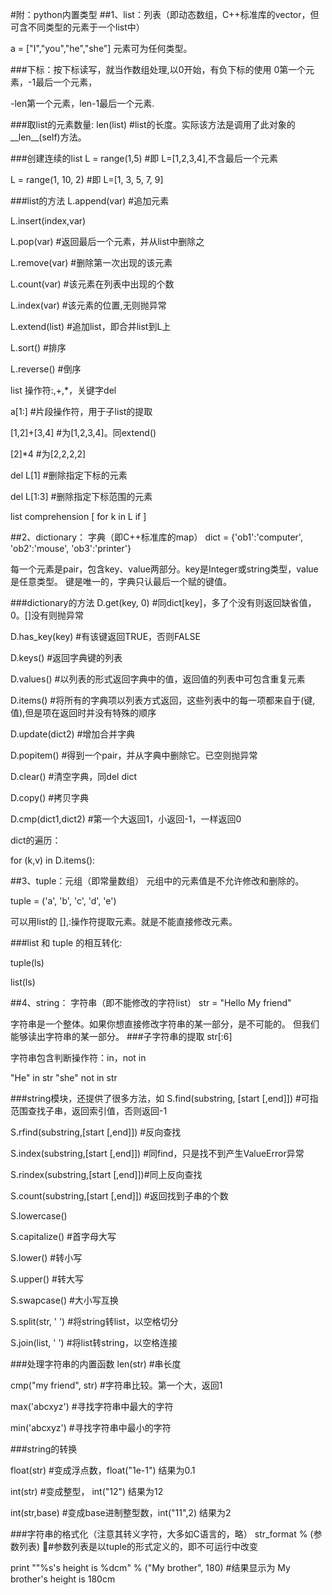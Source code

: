 #附：python内置类型 ##1、list：列表（即动态数组，C++标准库的vector，但可含不同类型的元素于一个list中）

a = ["I","you","he","she"] 元素可为任何类型。

###下标：按下标读写，就当作数组处理,以0开始，有负下标的使用 0第一个元素，-1最后一个元素，

-len第一个元素，len-1最后一个元素.

###取list的元素数量:
len(list) #list的长度。实际该方法是调用了此对象的__len__(self)方法。

###创建连续的list L = range(1,5) #即 L=[1,2,3,4],不含最后一个元素

L = range(1, 10, 2) #即 L=[1, 3, 5, 7, 9]

###list的方法 L.append(var) #追加元素

L.insert(index,var)

L.pop(var) #返回最后一个元素，并从list中删除之

L.remove(var) #删除第一次出现的该元素

L.count(var) #该元素在列表中出现的个数

L.index(var) #该元素的位置,无则抛异常

L.extend(list) #追加list，即合并list到L上

L.sort() #排序

L.reverse() #倒序

list 操作符:,+,*，关键字del

a[1:] #片段操作符，用于子list的提取

[1,2]+[3,4] #为[1,2,3,4]。同extend()

[2]*4 #为[2,2,2,2]

del L[1] #删除指定下标的元素

del L[1:3] #删除指定下标范围的元素

list comprehension [ for k in L if ]

##2、dictionary： 字典（即C++标准库的map） dict = {'ob1':'computer', 'ob2':'mouse', 'ob3':'printer'}

每一个元素是pair，包含key、value两部分。key是Integer或string类型，value 是任意类型。 键是唯一的，字典只认最后一个赋的键值。

###dictionary的方法 D.get(key, 0) #同dict[key]，多了个没有则返回缺省值，0。[]没有则抛异常

D.has_key(key) #有该键返回TRUE，否则FALSE

D.keys() #返回字典键的列表

D.values() #以列表的形式返回字典中的值，返回值的列表中可包含重复元素

D.items() #将所有的字典项以列表方式返回，这些列表中的每一项都来自于(键,值),但是项在返回时并没有特殊的顺序

D.update(dict2) #增加合并字典

D.popitem() #得到一个pair，并从字典中删除它。已空则抛异常

D.clear() #清空字典，同del dict

D.copy() #拷贝字典

D.cmp(dict1,dict2) #第一个大返回1，小返回-1，一样返回0

dict的遍历：

for (k,v) in D.items():

##3、tuple：元组（即常量数组） 元组中的元素值是不允许修改和删除的。

tuple = ('a', 'b', 'c', 'd', 'e')

可以用list的 [],:操作符提取元素。就是不能直接修改元素。

###list 和 tuple 的相互转化:

tuple(ls)

list(ls)

##4、string： 字符串（即不能修改的字符list） str = "Hello My friend"

字符串是一个整体。如果你想直接修改字符串的某一部分，是不可能的。 但我们能够读出字符串的某一部分。 ###子字符串的提取 str[:6]

字符串包含判断操作符：in，not in

"He" in str "she" not in str

###string模块，还提供了很多方法，如 S.find(substring, [start [,end]]) #可指范围查找子串，返回索引值，否则返回-1

S.rfind(substring,[start [,end]]) #反向查找

S.index(substring,[start [,end]]) #同find，只是找不到产生ValueError异常

S.rindex(substring,[start [,end]])#同上反向查找

S.count(substring,[start [,end]]) #返回找到子串的个数

S.lowercase()

S.capitalize() #首字母大写

S.lower() #转小写

S.upper() #转大写

S.swapcase() #大小写互换

S.split(str, ' ') #将string转list，以空格切分

S.join(list, ' ') #将list转string，以空格连接

###处理字符串的内置函数 len(str) #串长度

cmp("my friend", str) #字符串比较。第一个大，返回1

max('abcxyz') #寻找字符串中最大的字符

min('abcxyz') #寻找字符串中最小的字符

###string的转换

float(str) #变成浮点数，float("1e-1") 结果为0.1

int(str) #变成整型， int("12") 结果为12

int(str,base) #变成base进制整型数，int("11",2) 结果为2

###字符串的格式化（注意其转义字符，大多如C语言的，略） str_format % (参数列表) #参数列表是以tuple的形式定义的，即不可运行中改变

print ""%s's height is %dcm" % ("My brother", 180) #结果显示为 My brother's height is 180cm
